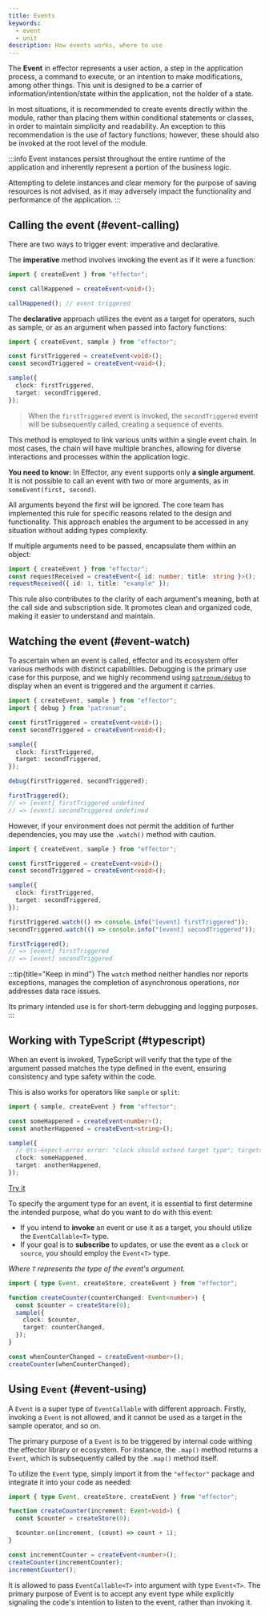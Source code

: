 ```yaml
---
title: Events
keywords:
  - event
  - unit
description: How events works, where to use
---
```


The **Event** in effector represents a user action, a step in the application process, a command to execute, or an intention to make modifications, among other things. This unit is designed to be a carrier of information/intention/state within the application, not the holder of a state.

In most situations, it is recommended to create events directly within the module, rather than placing them within conditional statements or classes, in order to maintain simplicity and readability. An exception to this recommendation is the use of factory functions; however, these should also be invoked at the root level of the module.

:::info
Event instances persist throughout the entire runtime of the application and inherently represent a portion of the business logic.

Attempting to delete instances and clear memory for the purpose of saving resources is not advised, as it may adversely impact the functionality and performance of the application.
:::

## Calling the event (#event-calling)

There are two ways to trigger event: imperative and declarative.

The **imperative** method involves invoking the event as if it were a function:

```ts
import { createEvent } from "effector";

const callHappened = createEvent<void>();

callHappened(); // event triggered
```

The **declarative** approach utilizes the event as a target for operators, such as sample, or as an argument when passed into factory functions:

```ts
import { createEvent, sample } from "effector";

const firstTriggered = createEvent<void>();
const secondTriggered = createEvent<void>();

sample({
  clock: firstTriggered,
  target: secondTriggered,
});
```

> When the `firstTriggered` event is invoked, the `secondTriggered` event will be subsequently called, creating a sequence of events.

This method is employed to link various units within a single event chain. In most cases, the chain will have multiple branches, allowing for diverse interactions and processes within the application logic.

**You need to know:** In Effector, any event supports only **a single argument**.
It is not possible to call an event with two or more arguments, as in `someEvent(first, second)`.

All arguments beyond the first will be ignored.
The core team has implemented this rule for specific reasons related to the design and functionality.
This approach enables the argument to be accessed in any situation without adding types complexity.

If multiple arguments need to be passed, encapsulate them within an object:

```ts
import { createEvent } from "effector";
const requestReceived = createEvent<{ id: number; title: string }>();
requestReceived({ id: 1, title: "example" });
```

This rule also contributes to the clarity of each argument's meaning, both at the call side and subscription side. It promotes clean and organized code, making it easier to understand and maintain.

## Watching the event (#event-watch)

To ascertain when an event is called, effector and its ecosystem offer various methods with distinct capabilities. Debugging is the primary use case for this purpose, and we highly recommend using [`patronum/debug`](https://patronum.effector.dev/methods/debug/) to display when an event is triggered and the argument it carries.

```ts
import { createEvent, sample } from "effector";
import { debug } from "patronum";

const firstTriggered = createEvent<void>();
const secondTriggered = createEvent<void>();

sample({
  clock: firstTriggered,
  target: secondTriggered,
});

debug(firstTriggered, secondTriggered);

firstTriggered();
// => [event] firstTriggered undefined
// => [event] secondTriggered undefined
```

However, if your environment does not permit the addition of further dependencies, you may use the `.watch()` method with caution.

```ts
import { createEvent, sample } from "effector";

const firstTriggered = createEvent<void>();
const secondTriggered = createEvent<void>();

sample({
  clock: firstTriggered,
  target: secondTriggered,
});

firstTriggered.watch(() => console.info("[event] firstTriggered"));
secondTriggered.watch(() => console.info("[event] secondTriggered"));

firstTriggered();
// => [event] firstTriggered
// => [event] secondTriggered
```

:::tip{title="Keep in mind"}
The `watch` method neither handles nor reports exceptions, manages the completion of asynchronous operations, nor addresses data race issues.

Its primary intended use is for short-term debugging and logging purposes.
:::

## Working with TypeScript (#typescript)

When an event is invoked, TypeScript will verify that the type of the argument passed matches the type defined in the event, ensuring consistency and type safety within the code.

This is also works for operators like `sample` or `split`:

```ts
import { sample, createEvent } from "effector";

const someHappened = createEvent<number>();
const anotherHappened = createEvent<string>();

sample({
  // @ts-expect-error error: "clock should extend target type"; targets: { clockType: number; targetType: string; }
  clock: someHappened,
  target: anotherHappened,
});
```

[Try it](https://tsplay.dev/WyoPKN)

To specify the argument type for an event, it is essential to first determine the intended purpose, what do you want to do with this event:

- If you intend to **invoke** an event or use it as a target, you should utilize the `EventCallable<T>` type.
- If your goal is to **subscribe** to updates, or use the event as a `clock` or `source`, you should employ the `Event<T>` type.

_Where `T` represents the type of the event's argument._

```ts
import { type Event, createStore, createEvent } from "effector";

function createCounter(counterChanged: Event<number>) {
  const $counter = createStore(0);
  sample({
    clock: $counter,
    target: counterChanged,
  });
}

const whenCounterChanged = createEvent<number>();
createCounter(whenCounterChanged);
```

## Using `Event` (#event-using)

A `Event` is a super type of `EventCallable` with different approach. Firstly, invoking a `Event` is not allowed, and it cannot be used as a target in the sample operator, and so on.

The primary purpose of a `Event` is to be triggered by internal code withing the effector library or ecosystem. For instance, the `.map()` method returns a `Event`, which is subsequently called by the `.map()` method itself.

To utilize the `Event` type, simply import it from the `"effector"` package and integrate it into your code as needed:

```ts
import { type Event, createStore, createEvent } from "effector";

function createCounter(increment: Event<void>) {
  const $counter = createStore(0);

  $counter.on(increment, (count) => count + 1);
}

const incrementCounter = createEvent<number>();
createCounter(incrementCounter);
incrementCounter();
```

It is allowed to pass `EventCallable<T>` into argument with type `Event<T>`. The primary purpose of Event is to accept any event type while explicitly signaling the code's intention to listen to the event, rather than invoking it.
